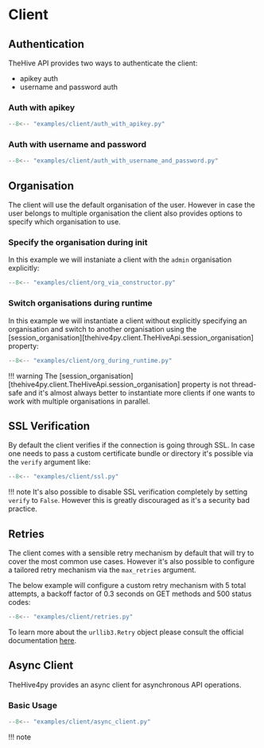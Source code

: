 # Client

## Authentication

TheHive API provides two ways to authenticate the client:

- apikey auth
- username and password auth

### Auth with apikey

```python
--8<-- "examples/client/auth_with_apikey.py"
```

### Auth with username and password

```python
--8<-- "examples/client/auth_with_username_and_password.py"
```

## Organisation

The client will use the default organisation of the user. However in case the user belongs to multiple organisation the client also provides options to specify which organisation to use.


### Specify the organisation during init

In this example we will instaniate a client with the `admin` organisation explicitly:

```python
--8<-- "examples/client/org_via_constructor.py"
```

### Switch organisations during runtime

In this example we will instantiate a client without explicitly specifying an organisation and switch to another organisation using the [session_organisation][thehive4py.client.TheHiveApi.session_organisation] property:

```python
--8<-- "examples/client/org_during_runtime.py"
```

!!! warning
    The [session_organisation][thehive4py.client.TheHiveApi.session_organisation] property is not thread-safe and it's almost always better to instantiate more clients if one wants to work with multiple organisations in parallel.


## SSL Verification

By default the client verifies if the connection is going through SSL.
In case one needs to pass a custom certificate bundle or directory it's possible via the `verify` argument like:

```python
--8<-- "examples/client/ssl.py"
```

!!! note
    It's also possible to disable SSL verification completely by setting `verify` to `False`. 
    However this is greatly discouraged as it's a security bad practice.


## Retries

The client comes with a sensible retry mechanism by default that will try to cover the most common use cases.
However it's also possible to configure a tailored retry mechanism via the `max_retries` argument.

The below example will configure a custom retry mechanism with 5 total attempts, a backoff factor of 0.3 seconds on GET methods and 500 status codes: 

```python
--8<-- "examples/client/retries.py"
```

To learn more about the `urllib3.Retry` object please consult the official documentation [here](https://urllib3.readthedocs.io/en/stable/reference/urllib3.util.html#urllib3.util.Retry).


## Async Client

TheHive4py provides an async client for asynchronous API operations.

### Basic Usage

```python
--8<-- "examples/client/async_client.py"
```

!!! note
